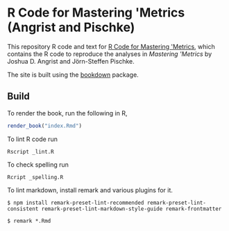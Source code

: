 # R Code for Mastering 'Metrics (Angrist and Pischke)

This repository R code and text for [R Code for Mastering 'Metrics](https://jrnold.github.io/masteringmetrics/), which contains the R code to reproduce the analyses in *Mastering 'Metrics* by Joshua D. Angrist and Jörn-Steffen Pischke.


The site is built using the [bookdown](https://bookdown.org/yihui/bookdown/) package.

## Build

To render the book, run the following in R,
``` r
render_book("index.Rmd")
```

To lint R code run
``` console
Rscript _lint.R
```

To check spelling run
``` console
Rcript _spelling.R
```

To lint markdown, install remark and various plugins for it.
``` console
$ npm install remark-preset-lint-recommended remark-preset-lint-consistent remark-preset-lint-markdown-style-guide remark-frontmatter
```
``` console
$ remark *.Rmd
```
